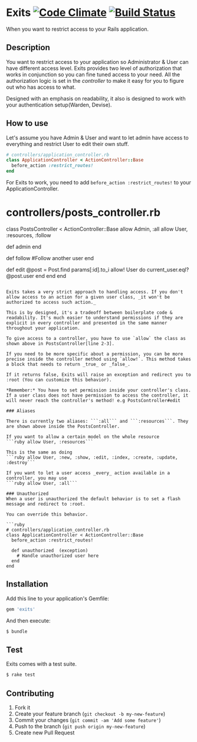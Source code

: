 # Exits [![Code Climate](https://codeclimate.com/github/pothibo/exits.png)](https://codeclimate.com/github/pothibo/exits) [![Build Status](https://travis-ci.org/pothibo/exits.png)](https://travis-ci.org/pothibo/exits)
When you want to restrict access to your Rails application.

## Description
You want to restrict access to your application so Administrator & User can have different access level. Exits provides two level of authorization that works in conjunction so you can fine tuned access to your need. All the authorization logic is set in the *controller* to make it easy for you to figure out who has access to what.

Designed with an emphasis on readability, it also is designed to work with your authentication setup(Warden, Devise).


## How to use

Let's assume you have Admin & User and want to let admin have access to everything and restrict User to edit their own stuff.

```ruby
# controllers/application_controller.rb
class ApplicationController < ActionController::Base
  before_action :restrict_routes!
end
```

For Exits to work, you need to add `before_action :restrict_routes!` to your ApplicationController.

# controllers/posts_controller.rb
class PostsController < ActionController::Base
  allow Admin, :all
  allow User, :resources, :follow
  
  def admin
  end

  def follow
    #Follow another user
  end
	
  def edit
    @post = Post.find params[:id].to_i
    allow! User do
      current_user.eql? @post.user
    end
  end
end
```

Exits takes a very strict approach to handling access. If you don't allow access to an action for a given user class, _it won't be authorized to access such action._

This is by designed, it's a tradeoff between boilerplate code & readability. It's much easier to understand permissions if they are explicit in every controller and presented in the same manner throughout your application.

To give access to a controller, you have to use `allow` the class as shown above in PostsController[line 2-3].

If you need to be more specific about a permission, you can be more precise inside the controller method using `allow!`. This method takes a block that needs to return _true_ or _false_.

If it returns false, Exits will raise an exception and redirect you to :root (You can customize this behavior). 

*Remember:* You have to set permission inside your controller's class. If a user class does not have permission to access the controller, it will never reach the controller's method! e.g PostsController#edit

### Aliases

There is currently two aliases: ```:all``` and ```:resources```. They are shown above inside the PostsController.

If you want to allow a certain model on the whole resource
```ruby allow User, :resources```

This is the same as doing
```ruby allow User, :new, :show, :edit, :index, :create, :update, :destroy```

If you want to let a user access _every_ action available in a controller, you may use
```ruby allow User, :all```

### Unauthorized
When a user is unauthorized the default behavior is to set a flash message and redirect to :root.

You can override this behavior.

```ruby
# controllers/application_controller.rb
class ApplicationController < ActionController::Base
  before_action :restrict_routes!
  
  def unauthorized	(exception)
    # Handle unauthorized user here
  end
end
```

## Installation

Add this line to your application's Gemfile:

```ruby
gem 'exits'
```

And then execute:

```bash
$ bundle
```

## Test
Exits comes with a test suite.

```bash
$ rake test
```

## Contributing

1. Fork it
2. Create your feature branch (`git checkout -b my-new-feature`)
3. Commit your changes (`git commit -am 'Add some feature'`)
4. Push to the branch (`git push origin my-new-feature`)
5. Create new Pull Request
